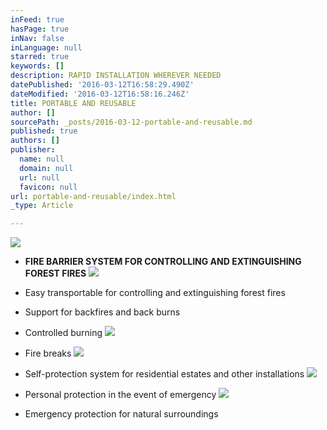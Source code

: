 ```yaml
---
inFeed: true
hasPage: true
inNav: false
inLanguage: null
starred: true
keywords: []
description: RAPID INSTALLATION WHEREVER NEEDED
datePublished: '2016-03-12T16:58:29.490Z'
dateModified: '2016-03-12T16:58:16.246Z'
title: PORTABLE AND REUSABLE
author: []
sourcePath: _posts/2016-03-12-portable-and-reusable.md
published: true
authors: []
publisher:
  name: null
  domain: null
  url: null
  favicon: null
url: portable-and-reusable/index.html
_type: Article

---
```

![](https://s3-us-west-2.amazonaws.com/the-grid-img/p/bc23734e88f8b3de4be83cdff411c3276d143e12.png)

* **FIRE BARRIER SYSTEM FOR CONTROLLING AND EXTINGUISHING FOREST FIRES**
![](https://s3-us-west-2.amazonaws.com/the-grid-img/p/52d3490907ef091997dd8aec2cb0f743421d35b8.png)

* Easy transportable for controlling and extinguishing forest fires

* Support for backfires and back burns

* Controlled burning
![](https://s3-us-west-2.amazonaws.com/the-grid-img/p/b754fa14f63aadb3bd1473d189a679c708f61a30.png)

* Fire breaks
![](https://s3-us-west-2.amazonaws.com/the-grid-img/p/5a1b30dc75f14d13b518a11328863a7931351ba8.png)

* Self-protection system for residential estates and other installations
![](https://s3-us-west-2.amazonaws.com/the-grid-img/p/acedf419f37cb3b70d739a08173297791244ce70.jpg)

* Personal protection in the event of emergency
![](https://s3-us-west-2.amazonaws.com/the-grid-img/p/43950c16f10abbd815970b8fb8297c2d3e8cb1d8.jpg)

* Emergency protection for natural surroundings